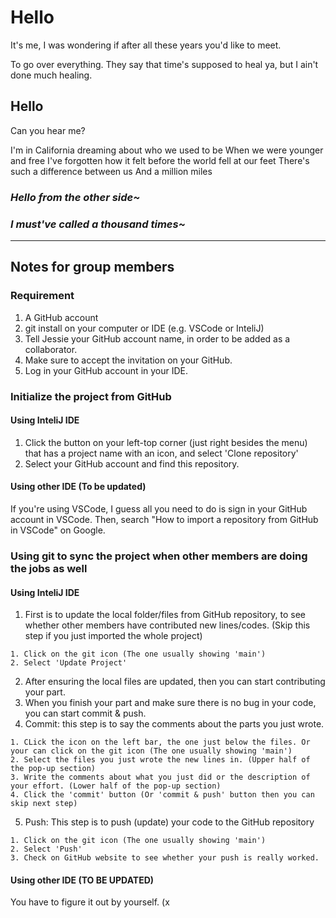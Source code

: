 # Hello
It's me, I was wondering if after all these years you'd like to meet.

To go over everything. They say that time's supposed to heal ya, but I ain't done much healing.

## Hello
Can you hear me?

I'm in California dreaming about who we used to be
When we were younger and free
I've forgotten how it felt before the world fell at our feet
There's such a difference between us
And a million miles

### *Hello from the other side~*
### *I must've called a thousand times~*
***
## Notes for group members
### Requirement
1. A GitHub account
2. git install on your computer or IDE (e.g. VSCode or InteliJ)
3. Tell Jessie your GitHub account name, in order to be added as a collaborator. 
4. Make sure to accept the invitation on your GitHub.
5. Log in your GitHub account in your IDE.

### Initialize the project from GitHub
#### Using InteliJ IDE
1. Click the button on your left-top corner (just right besides the menu) that has a project name with an icon, and select 'Clone repository'
2. Select your GitHub account and find this repository.

#### Using other IDE (To be updated)
If you're using VSCode, I guess all you need to do is sign in your GitHub account in VSCode.
Then, search "How to import a repository from GitHub in VSCode" on Google.

### Using git to sync the project when other members are doing the jobs as well
#### Using InteliJ IDE
1. First is to update the local folder/files from GitHub repository, to see whether other members have contributed new lines/codes. (Skip this step if you just imported the whole project)
```declarative,
1. Click on the git icon (The one usually showing 'main')
2. Select 'Update Project'
```
2. After ensuring the local files are updated, then you can start contributing your part.
3. When you finish your part and make sure there is no bug in your code, you can start commit & push.
4. Commit: this step is to say the comments about the parts you just wrote.

```declarative, 
1. CLick the icon on the left bar, the one just below the files. Or your can click on the git icon (The one usually showing 'main')
2. Select the files you just wrote the new lines in. (Upper half of the pop-up section)
3. Write the comments about what you just did or the description of your effort. (Lower half of the pop-up section)
4. Click the 'commit' button (Or 'commit & push' button then you can skip next step)
  ```
5. Push: This step is to push (update) your code to the GitHub repository 
```declarative,
1. Click on the git icon (The one usually showing 'main')
2. Select 'Push'
3. Check on GitHub website to see whether your push is really worked.
```
#### Using other IDE (TO BE UPDATED)
You have to figure it out by yourself. (x
    